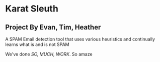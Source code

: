 # Karat Sleuth
## Project By Evan, Tim, Heather


A SPAM Email detection tool that uses various heuristics and continually learns
what is and is not SPAM


We've done _SO, MUCH, WORK_. So amaze
